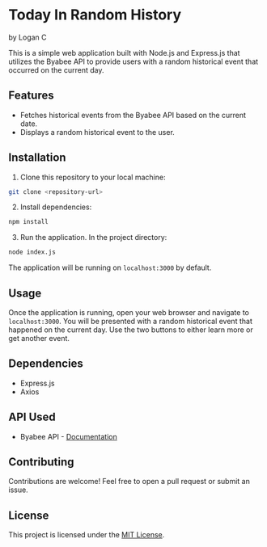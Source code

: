 
# Today In Random History
by Logan C

This is a simple web application built with Node.js and Express.js that utilizes the Byabee API to provide users with a random historical event that occurred on the current day.

## Features

- Fetches historical events from the Byabee API based on the current date.
- Displays a random historical event to the user.

## Installation

1. Clone this repository to your local machine:

```bash
git clone <repository-url>
```

2. Install dependencies:

```bash
npm install
```

3. Run the application. In the project directory:

```bash
node index.js
```

The application will be running on `localhost:3000` by default.

## Usage

Once the application is running, open your web browser and navigate to `localhost:3000`. You will be presented with a random historical event that happened on the current day. Use the two buttons to either learn more or get another event.

## Dependencies

- Express.js
- Axios

## API Used

- Byabee API - [Documentation](https://byabbe.se/on-this-day/)

## Contributing

Contributions are welcome! Feel free to open a pull request or submit an issue.

## License

This project is licensed under the [MIT License](LICENSE).
